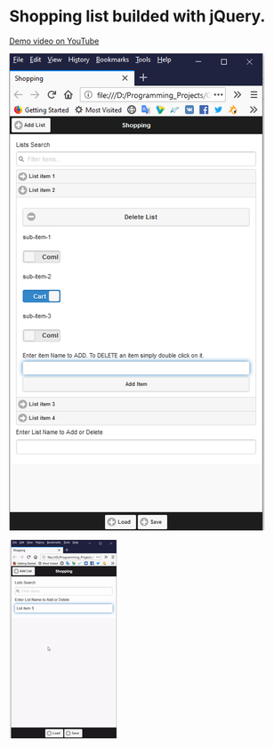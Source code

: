 # Shopping list builded with jQuery.

[Demo video on YouTube](https://www.youtube.com/watch?v=bh9UJ31bzNE&feature=youtu.be)

![](img/Untitled.jpg?raw=true)

![](img/shopping-list-with-jQuery.gif?raw=true)